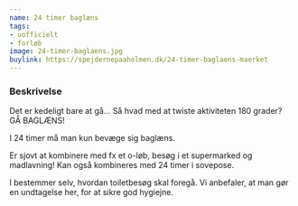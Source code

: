 ```yaml
---
name: 24 timer baglæns
tags:
- uofficielt
- forløb
image: 24-timer-baglaens.jpg
buylink: https://spejdernepaaholmen.dk/24-timer-baglaens-maerket
---
```

### Beskrivelse
Det er kedeligt bare at gå... Så hvad med at twiste aktiviteten 180 grader? GÅ BAGLÆNS!

I 24 timer må man kun bevæge sig baglæns.

Er sjovt at kombinere med fx et o-løb, besøg i et supermarked og madlavning!
Kan også kombineres med 24 timer i sovepose.

I bestemmer selv, hvordan toiletbesøg skal foregå. Vi anbefaler, at man gør en undtagelse her, for at sikre god hygiejne.